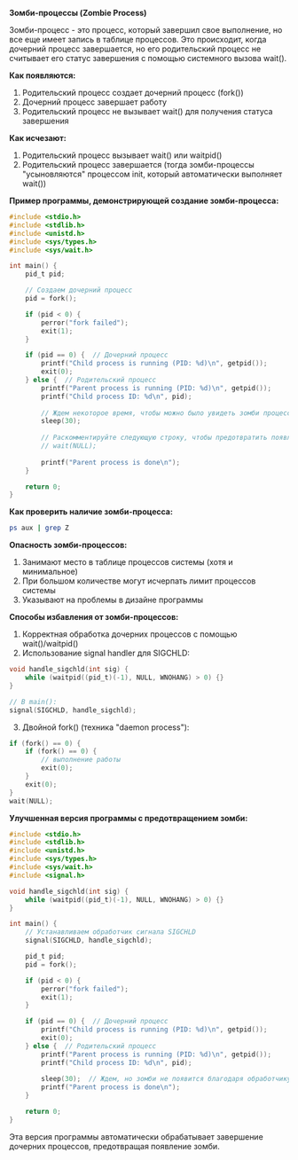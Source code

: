 **Зомби-процессы (Zombie Process)**

Зомби-процесс - это процесс, который завершил свое выполнение, но все еще имеет запись в таблице процессов. Это происходит, когда дочерний процесс завершается, но его родительский процесс не считывает его статус завершения с помощью системного вызова wait().

**Как появляются:**
1. Родительский процесс создает дочерний процесс (fork())
2. Дочерний процесс завершает работу
3. Родительский процесс не вызывает wait() для получения статуса завершения

**Как исчезают:**
1. Родительский процесс вызывает wait() или waitpid()
2. Родительский процесс завершается (тогда зомби-процессы "усыновляются" процессом init, который автоматически выполняет wait())

**Пример программы, демонстрирующей создание зомби-процесса:**

```c
#include <stdio.h>
#include <stdlib.h>
#include <unistd.h>
#include <sys/types.h>
#include <sys/wait.h>

int main() {
    pid_t pid;

    // Создаем дочерний процесс
    pid = fork();

    if (pid < 0) {
        perror("fork failed");
        exit(1);
    }

    if (pid == 0) {  // Дочерний процесс
        printf("Child process is running (PID: %d)\n", getpid());
        exit(0);
    } else {  // Родительский процесс
        printf("Parent process is running (PID: %d)\n", getpid());
        printf("Child process ID: %d\n", pid);
        
        // Ждем некоторое время, чтобы можно было увидеть зомби процесс
        sleep(30);
        
        // Раскомментируйте следующую строку, чтобы предотвратить появление зомби
        // wait(NULL);
        
        printf("Parent process is done\n");
    }

    return 0;
}
```

**Как проверить наличие зомби-процесса:**
```bash
ps aux | grep Z
```

**Опасность зомби-процессов:**
1. Занимают место в таблице процессов системы (хотя и минимальное)
2. При большом количестве могут исчерпать лимит процессов системы
3. Указывают на проблемы в дизайне программы

**Способы избавления от зомби-процессов:**
1. Корректная обработка дочерних процессов с помощью wait()/waitpid()
2. Использование signal handler для SIGCHLD:
```c
void handle_sigchld(int sig) {
    while (waitpid((pid_t)(-1), NULL, WNOHANG) > 0) {}
}

// В main():
signal(SIGCHLD, handle_sigchld);
```

3. Двойной fork() (техника "daemon process"):
```c
if (fork() == 0) {
    if (fork() == 0) {
        // выполнение работы
        exit(0);
    }
    exit(0);
}
wait(NULL);
```

**Улучшенная версия программы с предотвращением зомби:**

```c
#include <stdio.h>
#include <stdlib.h>
#include <unistd.h>
#include <sys/types.h>
#include <sys/wait.h>
#include <signal.h>

void handle_sigchld(int sig) {
    while (waitpid((pid_t)(-1), NULL, WNOHANG) > 0) {}
}

int main() {
    // Устанавливаем обработчик сигнала SIGCHLD
    signal(SIGCHLD, handle_sigchld);

    pid_t pid;
    pid = fork();

    if (pid < 0) {
        perror("fork failed");
        exit(1);
    }

    if (pid == 0) {  // Дочерний процесс
        printf("Child process is running (PID: %d)\n", getpid());
        exit(0);
    } else {  // Родительский процесс
        printf("Parent process is running (PID: %d)\n", getpid());
        printf("Child process ID: %d\n", pid);
        
        sleep(30);  // Ждем, но зомби не появится благодаря обработчику сигнала
        printf("Parent process is done\n");
    }

    return 0;
}
```

Эта версия программы автоматически обрабатывает завершение дочерних процессов, предотвращая появление зомби.